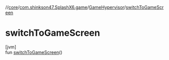 //[core](../../../index.md)/[com.shinkson47.SplashX6.game](../index.md)/[GameHypervisor](index.md)/[switchToGameScreen](switch-to-game-screen.md)

# switchToGameScreen

[jvm]\
fun [switchToGameScreen](switch-to-game-screen.md)()
